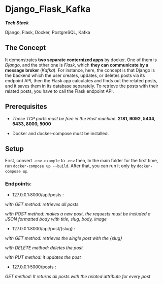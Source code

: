 # Django_Flask_Kafka


_**Tech Stack**_

Django, Flask, Docker, PostgreSQL, Kafka

## The Concept

It demonstrates **two separate conternized apps** by docker. One of them is _Django_, and the other one is _Flask_, 
which **they can communicate by a message broker** (_Kafka_). For instance, here, the concept is that Django is the 
backend which the user creates, updates, or deletes posts via its endpoint API, then the Flask app calculates and
finds out the related posts, and it saves them in its database separately. To retrieve the posts with their
related posts, you have to call the Flask endpoint API.


## Prerequisites

- _These TCP ports must be free in the Host machine._
**2181, 9092, 5434, 5433, 8000, 5000**

- Docker and docker-compose must be installed.

## Setup

First, convert `.env.example` to `.env` then, In the main folder for the first time, run `docker-compose up --build`.
After that, you can run it only by `docker-compose up`.


### Endpoints:

- 127.0.0.1:8000/api/posts :

_with GET method: retrieves all posts_

_with POST method: makes a new post, the requests must be included a JSON formatted body with title, slug, body, image_

- 127.0.0.1:8000/api/post/{slug} :

_with GET method: retrieves the single post with the {slug}_

_with DELETE method: deletes the post_

_with PUT method: it updates the post_

- 127.0.0.1:5000/posts :

_GET method: It returns all posts with the related attribute for every post_
